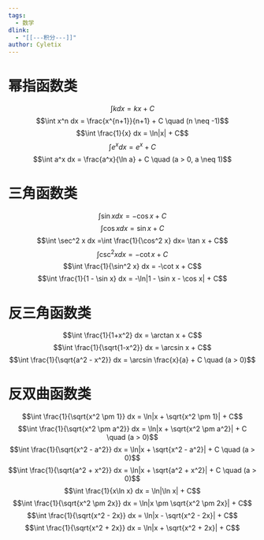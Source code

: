 ```yaml
---
tags: 
  - 数学
dlink:
  - "[[---积分---]]"
author: Cyletix
---
```

# 幂指函数类
$$\int k dx = kx + C$$
$$\int x^n dx = \frac{x^{n+1}}{n+1} + C \quad (n \neq -1)$$$$\int \frac{1}{x} dx = \ln|x| + C$$
$$\int e^x dx = e^x + C$$
$$\int a^x dx = \frac{a^x}{\ln a} + C \quad (a > 0, a \neq 1)$$
# 三角函数类 
$$\int \sin x dx = -\cos x + C$$
$$\int \cos x dx = \sin x + C$$
$$\int \sec^2 x dx =\int \frac{1}{\cos^2 x} dx= \tan x + C$$
$$\int \csc^2 x dx = -\cot x + C$$ $$\int \frac{1}{\sin^2 x} dx = -\cot x + C$$
$$\int \frac{1}{1 - \sin x} dx = -\ln|1 - \sin x - \cos x| + C$$
# 反三角函数类
$$\int \frac{1}{1+x^2} dx = \arctan x + C$$
$$\int \frac{1}{\sqrt{1-x^2}} dx = \arcsin x + C$$
$$\int \frac{1}{\sqrt{a^2 - x^2}} dx = \arcsin \frac{x}{a} + C \quad (a > 0)$$

# 反双曲函数类
$$\int \frac{1}{\sqrt{x^2 \pm 1}} dx = \ln|x + \sqrt{x^2 \pm 1}| + C$$
$$\int \frac{1}{\sqrt{x^2 \pm a^2}} dx = \ln|x + \sqrt{x^2 \pm a^2}| + C \quad (a > 0)$$
$$\int \frac{1}{\sqrt{x^2 - a^2}} dx = \ln|x + \sqrt{x^2 - a^2}| + C \quad (a > 0)$$
$$\int \frac{1}{\sqrt{a^2 + x^2}} dx = \ln|x + \sqrt{a^2 + x^2}| + C \quad (a > 0)$$
$$\int \frac{1}{x\ln x} dx = \ln|\ln x| + C$$
$$\int \frac{1}{\sqrt{x^2 \pm 2x}} dx = \ln|x \pm \sqrt{x^2 \pm 2x}| + C$$
$$\int \frac{1}{\sqrt{x^2 - 2x}} dx = \ln|x - \sqrt{x^2 - 2x}| + C$$
$$\int \frac{1}{\sqrt{x^2 + 2x}} dx = \ln|x + \sqrt{x^2 + 2x}| + C$$

